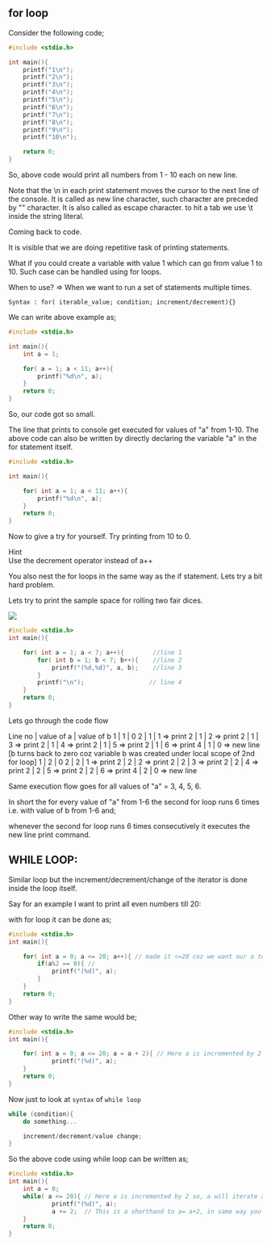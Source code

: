 ## for loop

Consider the following code;

```CPP
#include <stdio.h>

int main(){
    printf("1\n");
    printf("2\n");
    printf("3\n");
    printf("4\n");
    printf("5\n");
    printf("6\n");
    printf("7\n");
    printf("8\n");
    printf("9\n");
    printf("10\n");

    return 0;
}
```
So, above code would print all numbers from 1 - 10 each on new line.

Note that the \n in each print statement moves the cursor to the next line of the console. It is called as new line character, such character are preceded by "\" character.
It is also called as escape character. to hit a tab we use \t inside the string literal.

Coming back to code.

It is visible that we are doing repetitive task of printing statements.

What if you could create a variable with value 1 which can go from value 1 to 10.
Such case can be handled using for loops.

When to use? => When we want to run a set of statements multiple times.

`Syntax : for( iterable_value; condition; increment/decrement){}`

We can write above example as;

```CPP
#include <stdio.h>

int main(){
    int a = 1;

    for( a = 1; a < 11; a++){
        printf("%d\n", a);
    }
    return 0;
}
```
So, our code got so small.

The line that prints to console get executed for values of "a" from 1-10. The above code can also be written by directly declaring the variable "a" in the for statement itself.

```CPP
#include <stdio.h>

int main(){

    for( int a = 1; a < 11; a++){
        printf("%d\n", a);
    }
    return 0;
}
```

Now to give a try for yourself. Try printing from 10 to 0.

<detail>
    <summary>
        Hint
    </summary>
    Use the decrement operator instead of a++
</detail>

You also nest the for loops in the same way as the if statement. Lets try a bit hard problem.

Lets try to print the sample space for rolling two fair dices.

<img src="./img/dice.png">

```CPP
#include <stdio.h>
int main(){

    for( int a = 1; a < 7; a++){        //line 1
        for( int b = 1; b < 7; b++){    //line 2
            printf("(%d,%d)", a, b);    //line 3
        }
        printf("\n");                  // line 4
    }
    return 0;
}
```

Lets go through the code flow

Line no | value of a | value of b
   1    |     1      |     0
   2    |     1      |     1   => print
   2    |     1      |     2   => print
   2    |     1      |     3   => print
   2    |     1      |     4   => print
   2    |     1      |     5   => print
   2    |     1      |     6   => print
   4    |     1      |     0   => new line [b turns back to zero coz variable b was created under local scope of 2nd for loop]
   1    |     2      |     0
   2    |     2      |     1   => print
   2    |     2      |     2   => print
   2    |     2      |     3   => print
   2    |     2      |     4   => print
   2    |     2      |     5   => print
   2    |     2      |     6   => print
   4    |     2      |     0   => new line

Same execution flow goes for all values of "a" = 3, 4, 5, 6.

In short the for every value of "a" from 1-6 the second for loop runs 6 times i.e. with value of b from 1-6 and;

whenever the second for loop runs 6 times consecutively it executes the new line print command.

## WHILE LOOP:

Similar loop but the increment/decrement/change of the iterator is done inside the loop itself.

Say for an example I want to print all even numbers till 20:

with for loop it can be done as;

```CPP
#include <stdio.h>
int main(){

    for( int a = 0; a <= 20; a++){ // made it <=20 coz we want our a to iterate from 0-20
        if(a%2 == 0){ //
            printf("(%d)", a);   
        }              
    }
    return 0;
}
```
Other way to write the same would be;
```CPP
#include <stdio.h>
int main(){

    for( int a = 0; a <= 20; a = a + 2){ // Here a is incremented by 2 so, a will iterate as 0,2,4,6,8,10,...20
            printf("(%d)", a);               
    }
    return 0;
}
```
Now just to look at `syntax` of `while loop`

```CPP
while (condition){
    do something...

    increment/decrement/value change;
}
```

So the above code using while loop can be written as;

```CPP
#include <stdio.h>
int main(){
    int a = 0;
    while( a <= 20){ // Here a is incremented by 2 so, a will iterate as 0,2,4,6,8,10,...20
            printf("(%d)", a);
            a += 2;  // This is a shorthand to a= a+2, in same way you can write for all arithmetic operators like a-=2 ==> a = a -2, a*=3 ==> a = a*3, etc               
    }
    return 0;
}
```

